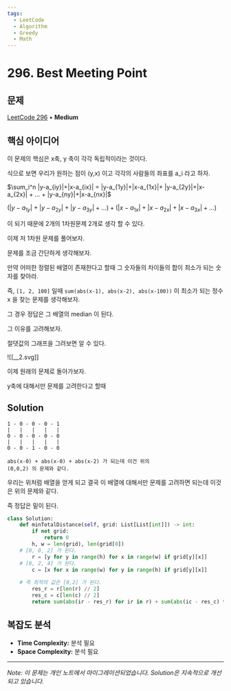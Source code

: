 ```yaml
---
tags:
  - LeetCode
  - Algorithm
  - Greedy
  - Math
---
```


# 296. Best Meeting Point

## 문제

[LeetCode 296](https://leetcode.com/problems/best-meeting-point/) • **Medium**

## 핵심 아이디어

이 문제의 핵심은 x축, y 축이 각각 독립적이라는 것이다.

식으로 보면 우리가 원하는 점이 (y,x) 이고 각각의 사람들의 좌표를 a_i 라고 하자.

$\sum_i^n |y-a_{iy}|+|x-a_{ix}| = |y-a_{1y}|+|x-a_{1x}|+ |y-a_{2y}|+|x-a_{2x}| + ... + |y-a_{ny}|+|x-a_{nx}|$

$(|y-a_{1y}|+|y-a_{2y}|+|y-a_{3y}|+... )+(|x-a_{1x}|+|x-a_{2x}|+|x-a_{3x}|+...)$

이 되기 때문에 2개의 1차원문제 2개로 생각 할 수 있다.

이제 저 1차원 문제를 풀어보자.

문제를 조금 간단하게 생각해보자.

만약 어떠한 정렬된 배열이 존재한다고 할때 그 숫자들의 차이들의 합이 최소가 되는 숫자를 찾아라.

즉, `[1, 2, 100]` 일때 `sum(abs(x-1), abs(x-2), abs(x-100))` 이 최소가 되는 정수 x 을 찾는 문제를 생각해보자.

그 경우 정답은 그 배열의 median 이 된다.

그 이유를 고려해보자.

절댓값의 그래프을 그려보면 알 수 있다.

![[__2.svg]]

이제 원래의 문제로 돌아가보자.

y축에 대해서만 문제를 고려한다고 할때

## Solution

```Plain
1 - 0 - 0 - 0 - 1
|   |   |   |   |
0 - 0 - 0 - 0 - 0
|   |   |   |   |
0 - 0 - 1 - 0 - 0

abs(x-0) + abs(x-0) + abs(x-2) 가 되는데 이건 위의
(0,0,2) 의 문제와 같다.
```

우리는 위처럼 배열을 얻게 되고 결국 이 배열에 대해서만 문제를 고려하면 되는데 이것은 위의 문제와 같다.

즉 정답은 밑이 된다.

```python
class Solution:
    def minTotalDistance(self, grid: List[List[int]]) -> int:
        if not grid:
            return 0
        h, w = len(grid), len(grid[0])
    # [0, 0, 2] 가 된다.
        r = [y for y in range(h) for x in range(w) if grid[y][x]]
    # [0, 2, 4] 가 된다.
        c = [x for x in range(w) for y in range(h) if grid[y][x]]
    
    # 즉 최적의 값은 [0,2] 가 된다.
        res_r = r[len(r) // 2]
        res_c = c[len(c) // 2]
        return sum(abs(ir - res_r) for ir in r) + sum(abs(ic - res_c) for ic in c)
```

## 복잡도 분석

- **Time Complexity:** 분석 필요
- **Space Complexity:** 분석 필요

---

*Note: 이 문제는 개인 노트에서 마이그레이션되었습니다. Solution은 지속적으로 개선되고 있습니다.*

